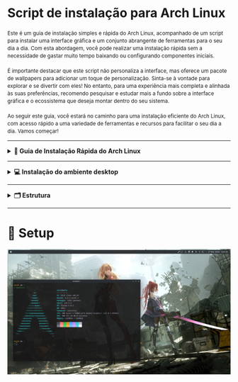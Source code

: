 # Script de instalação para Arch Linux

<small>
  Este é um guia de instalação simples e rápida do Arch Linux, acompanhado de um script para instalar uma interface gráfica e um conjunto abrangente de ferramentas para o seu dia a dia. Com esta abordagem, você pode realizar uma instalação rápida sem   a necessidade de gastar muito tempo baixando ou configurando componentes iniciais.</br></br>
  É importante destacar que este script não personaliza a interface, mas oferece um pacote de wallpapers para adicionar um toque de personalização. Sinta-se à vontade para explorar e se divertir com eles! No entanto, para uma experiência mais completa e alinhada às suas preferências, recomendo pesquisar e estudar mais a fundo sobre a interface gráfica e o ecossistema que deseja montar dentro do seu sistema.</br></br>
  Ao seguir este guia, você estará no caminho para uma instalação eficiente do Arch Linux, com acesso rápido a uma variedade de ferramentas e recursos para facilitar o seu dia a dia. Vamos começar!
</small>

***
<details>
  <summary><strong>🚀 Guia de Instalação Rápida do Arch Linux</strong></summary>
  
  ### Configuração do Teclado
  1. Lista os layouts disponíveis para vocês escolher qual se adequa ao seu teclado:
     
    localectl list-keymaps
    
  2. Carregue a configuração para o teclado (exemplo para ABNT2):
     
    loadkeys br-abnt2
    
  ### Configuração de Região e Idioma (Opcional)
  1. Abra o arquivo de configuração de localidades para edição:
 
    nano /etc/locale.gen

  <blockquote>
    Remova o “#” na frente da linha do idioma da sua escolha por exemplo: #pt_BR.UTF-8 UTF-8 > pt_BR.UTF-8 UTF-8 . Após isso use os atalhos CTRL+O e aperte ENTER depois CTRL+X e aperte ENTER.
  </blockquote>
    
  2. Gera as localidade definida no arquivo /etc/locale.gen:

    locale-gen

  3. Define o idioma padrão do sistema (exemplo para pt-br):

    export LANG=pt_BR.UTF-8

  ### Atualizar o relógio do sistema
  
  1. Ativa a sincronização automática de hora e data pela rede utilizando NTP (Network Time Protocol).

    timedatectl set-ntp true
      
  2. Verificando mudança na configuração de hora e data:

    timedatectl status

  ### Modo de inicialização
  
  1. Verifica se o sistema utiliza UEFI (mais moderno), o que é importante para alguns ajustes posteriores.

    ls /sys/firmware/efi/efivars

  2. Verifique o número de bits do UEFI:

    cat /sys/firmware/efi/fw_platform_size

  ### Configuração de Rede sem Fio

  <blockquote>
    Para instalar o Arch Linux precisa ter conexão via Wi-Fi ou Ethernet. Siga as instruções abaixo para caso queira usar internet sem fio.
  </blockquote>
  
  1. Liste as interfaces de rede disponíveis no sistema:

    ip link

  2. Ativa a interface de rede especificada (por exemplo, `ip link set wlan0 up` para ativar a rede sem fio):

    sudo rfkill unblock wifi && ip link set {interface} up

  <blockquote>
    Aqui estamos desbloqueando a placa de rede e ativando ela… Não esqueça de trocar “{interface}” pela sua placa de rede.
  </blockquote>
  
  3. Inicie a ferramenta de configuração de rede sem fio:

    iwctl

  4. Liste os dispositivos de rede sem fio disponíveis:

    device list

  5. Faz uma busca por redes sem fio disponíveis na interface escolhida (por exemplo, `station wlan0 scan`  para busca na rede sem fio):

    station {interface} scan

  6. Mostra as redes da busca anterior:

    station {interface} get-networks

  7. Conecta à rede sem fio especificada pelo SSID:

    station {interface} connect SSID

  <blockquote>
    Vai abrir um campo no console para preencher com a senha da rede.
  </blockquote>
  
  8. Mostra detalhes da conexão atual na interface:

    station {interface} show

  9. Saia do iwctl:

    exit

  <p>Em seguida teste a rede:</p>
  
    ping -c 5 archlinux.org

  ### Instalação
  
  1. O arch linux tem um script de instalação intuitivo ([https://archinstall.archlinux.page/](https://archinstall.archlinux.page/)):

    archinstall
    
  <blockquote>
    No perfil escolha o tipo MINIMAL.
  </blockquote>
    
  ![arch](https://www.edivaldobrito.com.br/wp-content/uploads/2023/03/archinstall-2-5-4-lancado-com-novos-recursos-e-varias-melhorias.webp)
  
</details>

***
<details>
  <summary><strong>💻 Instalação do ambiente desktop</strong></summary>
  
  <blockquote>
    Ao reiniciar o sistema, verifique se está conectado à internet e siga os passos abaixo.
  </blockquote>

  1. Baixe o script de inicialização:
     
    sh -c "$(curl -fsSL https://raw.githubusercontent.com/afiovinicius/dotfiles/main/init-setup)"

</details>

***
<details>
  <summary><strong>🗂️ Estrutura</strong></summary>
  
  ```
  |—— files
  |    |—— assets
  |        |—— icon-menu.png
  |        |—— set-wallpaper.sh
  |        |—— wallpapers
  |            |—— bg-01.jpg
  |            |—— bg-02.jpg
  |            |—— bg-03.jpg
  |            |—— bg-04.jpg
  |            |—— bg-05.jpg
  |            |—— bg-06.jpg
  |            |—— bg-07.jpg
  |            |—— bg-08.jpg
  |            |—— bg-09.jpg
  |            |—— bg-10.jpg
  |            |—— bg-11.jpg
  |            |—— bg-12.jpg
  |            |—— bg-13.jpg
  |            |—— bg-14.jpg
  |            |—— bg-15.jpg
  |    |—— config
  |        |—— zsh
  |            |—— .zcompdump
  |            |—— .zcompdump.aesthetic.27552
  |            |—— .zshrc
  |            |—— aliases.zsh
  |            |—— env.zsh
  |            |—— keybinds.zsh
  |            |—— options.zsh
  |            |—— plugins.zsh
  |            |—— prompt.zsh
  |            |—— theme.zsh
  |            |—— utility.zsh
  |    |—— kde
  |        |—— install.sh
  |    |—— .zshenv
  |—— scripts
  |    |—— configs-desktop.sh
  |    |—— configs-system.sh
  |    |—— ecosystem.sh
  |    |—— utils.sh
  |—— .gitignore
  |—— init-setup
  |—— setup.sh
  ```
</details>

***

# 🏅 Setup

![setup](./files/assets/setup.jpg)
